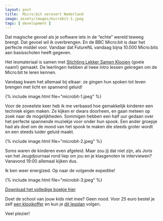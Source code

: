```yaml
---
layout: post
title:  Micro:bit verovert Nederland
image: assets/images/microbit-1.jpeg
tags: [ development ]
---
```


Dat magische gevoel als je software iets in de “echte” wereld teweeg brengt. Dat gevoel wil ik overbrengen. En de BBC Micro:bit is daar het perfecte middel voor. Vandaar dat FutureNL vandaag bijna 10.000 Micro:bits aan basisscholen heeft gegeven.

Het lesmateriaal is samen met [Stichting Lekker Samen Klooien](https://lekkersamenklooien.nl/) (goeie naam!) gemaakt. De leerlingen hebben al twee intro lessen gekregen om de Micro:bit te leren kennen.

Vandaag kwam het allemaal bij elkaar: ze gingen hun spoken tot leven brengen met licht en spannend geluid!

{% include image.html file="microbit-1.jpeg" %}

Voor de zoveelste keer heb ik me verbaasd hoe gemakkelijk kinderen een techniek eigen maken. Ze kijken er dwars doorheen, en gaan meteen op zoek naar de mogelijkheden. Sommigen hebben een half uur gedaan over het perfecte spannende muziekje voor onder hun spook. Een ander groepje had als doel om de mond van het spook te maken die steeds groter wordt en een steeds luider geluid maakt.

{% include image.html file="microbit-2.jpeg" %}

Soms waren de kinderen even afgeleid. Maar zou jij dat niet zijn, als Joris van het Jeugdjournaal rond liep om jou en je klasgenoten te interviewen? Vanavond 19:00 allemaal kijken dus.

Ik ben weer energized. Op naar de volgende expeditie!

{% include image.html file="microbit-3.jpeg" %}

[Download het volledige boekje hier](https://lekkersamenklooien.nl/wp-content/uploads/2017/10/Expeditie_Microbit_4okt_web.pdf)

Doet de school van jouw kids niet mee? Geen nood. Voor 25 euro bestel je zelf [een klooikoffer](https://www.conrad.nl/nl/klooikoffer-7-expeditie-microbit-vanaf-groep-6-leverbaar-vanaf-eind-oktober-048295.html) en kun je [dit lesplan](https://lessonup.io/app/view-plan/wB4bwgqzrBAwSLhKS) volgen.

Veel plezier!